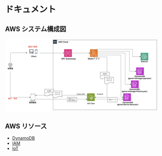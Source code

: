 # ドキュメント

## AWS システム構成図

![AWSシステム構成図](./aws-arch.png)

## AWS リソース

- [DynamoDB](./AWS/DynamoDB.md)
- [IAM](./AWS/IAM.md)
- [IoT](./AWS/IoT.md)
